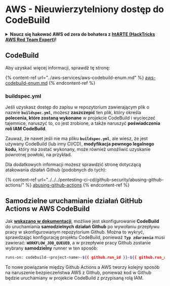 # AWS - Nieuwierzytelniony dostęp do CodeBuild

<details>

<summary><strong>Naucz się hakować AWS od zera do bohatera z</strong> <a href="https://training.hacktricks.xyz/courses/arte"><strong>htARTE (HackTricks AWS Red Team Expert)</strong></a><strong>!</strong></summary>

Inne sposoby wsparcia HackTricks:

* Jeśli chcesz zobaczyć swoją **firmę reklamowaną w HackTricks** lub **pobrać HackTricks w formacie PDF**, sprawdź [**PLANY SUBSKRYPCYJNE**](https://github.com/sponsors/carlospolop)!
* Zdobądź [**oficjalne gadżety PEASS & HackTricks**](https://peass.creator-spring.com)
* Odkryj [**Rodzinę PEASS**](https://opensea.io/collection/the-peass-family), naszą kolekcję ekskluzywnych [**NFT**](https://opensea.io/collection/the-peass-family)
* **Dołącz do** 💬 [**grupy Discord**](https://discord.gg/hRep4RUj7f) lub [**grupy telegramowej**](https://t.me/peass) lub **śledź** nas na **Twitterze** 🐦 [**@hacktricks\_live**](https://twitter.com/hacktricks\_live)**.**
* **Podziel się swoimi sztuczkami hakerskimi, przesyłając PR-y do** [**HackTricks**](https://github.com/carlospolop/hacktricks) i [**HackTricks Cloud**](https://github.com/carlospolop/hacktricks-cloud) github repos.

</details>

## CodeBuild

Aby uzyskać więcej informacji, sprawdź tę stronę:

{% content-ref url="../aws-services/aws-codebuild-enum.md" %}
[aws-codebuild-enum.md](../aws-services/aws-codebuild-enum.md)
{% endcontent-ref %}

### buildspec.yml

Jeśli uzyskasz dostęp do zapisu w repozytorium zawierającym plik o nazwie **`buildspec.yml`**, możesz **zaszczepić** ten plik, który określa **polecenia, które zostaną wykonane** w projekcie CodeBuild i wycieczeć tajemnice, naruszyć to, co jest zrobione, a także naruszyć **poświadczenia roli IAM CodeBuild**.

Zauważ, że nawet jeśli nie ma pliku **`buildspec.yml`**, ale wiesz, że jest używany CodeBuild (lub inny CI/CD), **modyfikacja pewnego legalnego kodu**, który ma zostać wykonany, może również umożliwić uzyskanie powrotnej powłoki, na przykład.

Dla dodatkowych informacji możesz sprawdzić stronę dotyczącą atakowania działań Github (podobnych do tych):

{% content-ref url="../../../pentesting-ci-cd/github-security/abusing-github-actions/" %}
[abusing-github-actions](../../../pentesting-ci-cd/github-security/abusing-github-actions/)
{% endcontent-ref %}

## Samodzielne uruchamianie działań GitHub Actions w AWS CodeBuild <a href="#action-runner" id="action-runner"></a>

Jak [**wskazano w dokumentacji**](https://docs.aws.amazon.com/codebuild/latest/userguide/action-runner.html), możliwe jest skonfigurowanie **CodeBuild** do uruchamiania **samodzielnych działań Github** po wywołaniu przepływu pracy w skonfigurowanym repozytorium Github. Można to wykryć, sprawdzając konfigurację projektu CodeBuild, ponieważ **`Typ zdarzenia`** musi zawierać: **`WORKFLOW_JOB_QUEUED`**, a w przepływie pracy Github zostanie wybrany **samodzielny** runner w ten sposób:
```bash
runs-on: codebuild-<project-name>-${{ github.run_id }}-${{ github.run_attempt }}
```
To nowe powiązanie między Github Actions a AWS tworzy kolejny sposób na naruszenie bezpieczeństwa AWS z Github, ponieważ kod w Github będzie uruchamiany w projekcie CodeBuild z przypisaną rolą IAM.
